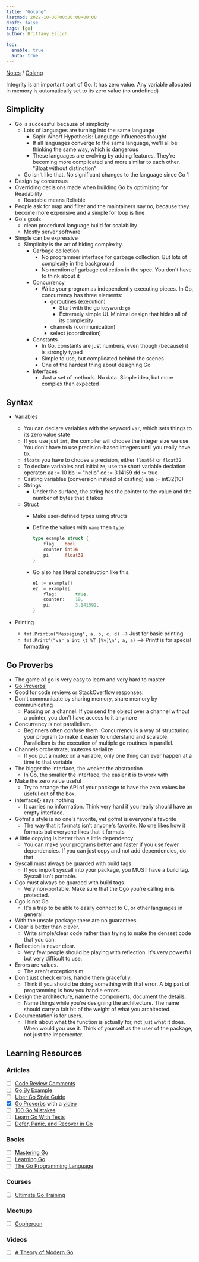 ```yaml
---
title: "Golang"
lastmod: 2022-10-06T00:00:00+08:00
draft: false
tags: [go]
author: Brittany Ellich

toc:
  enable: true
  auto: true
---
```


[Notes](../../notes) / [Golang](./)

Integrity is an important part of Go. It has zero value. Any variable allocated in memory is automatically set to its zero value (no undefined)

## Simplicity

* Go is successful because of simplicity
  * Lots of languages are turning into the same language
    * Sapir-Whorf Hypothesis: Language influences thought
    * If all languages converge to the same language, we'll all be thinking the same way, which is dangerous
    * These languages are evolving by adding features. They're becoming more complicated and more similar to each other. "Bloat without distinction"
  * Go isn't like that. No significant changes to the language since Go 1
* Design by consensus
* Overriding decisions made when building Go by optimizing for Readability
  * Readable means Reliable
* People ask for map and filter and the maintainers say no, because they become more expensive and a simple for loop is fine
* Go's goals
  * clean procedural language build for scalability
  * Mostly server software
* Simple can be expressive
  * Simplicity is the art of hiding complexity.
    * Garbage collection
      * No programmer interface for garbage collection. But lots of complexity in the background
      * No mention of garbage collection in the spec. You don't have to think about it
    * Concurrency
      * Write your program as independently executing pieces. In Go, concurrency has three elements:
        * goroutines (execution)
          * Start with the go keyword: `go`
          * Extremely simple UI. Minimal design that hides all of its complexity
        * channels (communication)
        * select (coordination)
    * Constants
      * In Go, constants are just numbers, even though (because) it is strongly typed
      * Simple to use, but complicated behind the scenes
      * One of the hardest thing about designing Go
    * Interfaces
      * Just a set of methods. No data. Simple idea, but more complex than expected

## Syntax

* Variables
  * You can declare variables with the keyword `var`, which sets things to its zero value state
  * If you use just `int`, the compiler will choose the integer size we use. You don't have to use precision-based integers until you really have to.
  * `floats` you have to choose a precision, either `float64` or `float32`
  * To declare variables and initialize, use the short variable declation operator:
        aa := 10
        bb := "hello"
        cc := 3.14159
        dd := true
  * Casting variables (conversion instead of casting)
        aaa := int32(10)
  * Strings
    * Under the surface, the string has the pointer to the value and the number of bytes that it takes
  * Struct
    * Make user-defined types using structs
    * Define the values with `name` then `type`

        ```go
        type example struct {
            flag    bool
            counter int16
            pi      float32
        }
        ```

    * Go also has literal construction like this:

        ```go
        e1 := example{}
        e2 := example{
            flag:       true,
            counter:    10,
            pi:         3.141592,
        }
        ```

* Printing
  * `fmt.Println("Messaging", a, b, c, d)` --> Just for basic printing
  * `fmt.Printf("var a int \t %T [%v]\n", a, a)` --> Printf is for special formatting

## Go Proverbs

* The game of go is very easy to learn and very hard to master
* [Go Proverbs](https://go-proverbs.github.io/)
* Good for code reviews or StackOverflow responses:
* Don't communicate by sharing memory, share memory by communicating
  * Passing on a channel. If you send the object over a channel without a pointer, you don't have access to it anymore
* Concurrency is not parallelism.
  * Beginners often confuse them. Concurrency is a way of structuring your program to make it easier to understand and scalable. Parallelism is the execution of multiple go routines in parallel.
* Channels orchestrate; mutexes serialize
  * If you put a mutex on a variable, only one thing can ever happen at a time to that variable
* The bigger the interface, the weaker the abstraction
  * In Go, the smaller the interface, the easier it is to work with
* Make the zero value useful
  * Try to arrange the API of your package to have the zero values be useful out of the box.
* interface{} says nothing
  * It carries no information. Think very hard if you really should have an empty interface.
* Gofmt's style is no one's favorite, yet gofmt is everyone's favorite
  * The way that it formats isn't anyone's favorite. No one likes how it formats but everyone likes that it formats
* A little copying is better than a little dependency
  * You can make your programs better and faster if you use fewer dependencies. If you can just copy and not add dependencies, do that
* Syscall must always be guarded with build tags
  * If you import syscall into your package, you MUST have a build tag. Syscall isn't portable.
* Cgo must always be guarded with build tags
  * Very non-portable. Make sure that the Cgo you're calling in is protected.
* Cgo is not Go
  * It's a trap to be able to easily connect to C, or other languages in general.
* With the unsafe package there are no guarantees.
* Clear is better than clever.
  * Write simple/clear code rather than trying to make the densest code that you can.
* Reflection is never clear.
  * Very few people should be playing with reflection. It's very powerful but very difficult to use.
* Errors are values.
  * The aren't exceptions.m
* Don't just check errors, handle them gracefully.
  * Think if you should be doing something with that error. A big part of programming is how you handle errors.
* Design the architecture, name the components, document the details.
  * Name things while you're designing the architecture. The name should carry a fair bit of the weight of what you architected.
* Documentation is for users.
  * Think about what the function is actually for, not just what it does. When would you use it. Think of yourself as the user of the package, not just the impementer.

## Learning Resources

### Articles

* [ ] [Code Review Comments](https://github.com/golang/go/wiki/CodeReviewComments)
* [ ] [Go By Example](https://gobyexample.com/)
* [ ] [Uber Go Style Guide](https://github.com/uber-go/guide/blob/master/style.md)
* [x] [Go Proverbs](https://go-proverbs.github.io/) with a [video](https://www.youtube.com/watch?v=PAAkCSZUG1c)
* [ ] [100 Go Mistakes](https://github.com/teivah/100-go-mistakes)
* [ ] [Learn Go With Tests](https://quii.gitbook.io/learn-go-with-tests/)
* [ ] [Defer, Panic, and Recover in Go](https://go.dev/blog/defer-panic-and-recover)

### Books

* [ ] [Mastering Go](https://www.amazon.com/Mastering-Go-professional-utilities-concurrent/dp/1801079315/ref=sr_1_1?crid=3477MH5Z40C9J&keywords=mastering+go&qid=1665114312&qu=eyJxc2MiOiIxLjI2IiwicXNhIjoiMC44NCIsInFzcCI6IjAuOTAifQ%3D%3D&sprefix=mastering+%2Caps%2C104&sr=8-1)
* [ ] [Learning Go](https://learning.oreilly.com/library/view/learning-go/9781492077206/)
* [ ] [The Go Programming Language](https://www.gopl.io/)

### Courses

* [ ] [Ultimate Go Training](https://www.ardanlabs.com/training/ultimate-go/)

### Meetups

* [ ] [Gophercon](https://www.gophercon.com/)

### Videos

* [ ] [A Theory of Modern Go](https://peter.bourgon.org/blog/2017/06/09/theory-of-modern-go.html)
